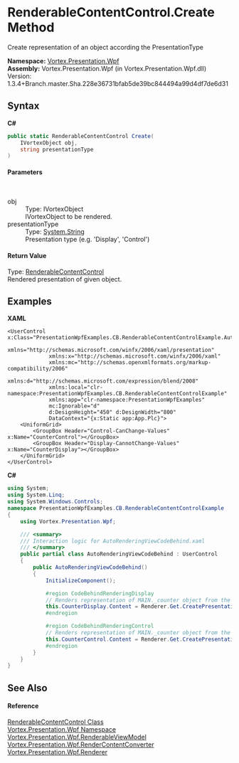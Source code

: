 # RenderableContentControl.Create Method 
 

Create representation of an object according the PresentationType

**Namespace:**&nbsp;<a href="N_Vortex_Presentation_Wpf.md">Vortex.Presentation.Wpf</a><br />**Assembly:**&nbsp;Vortex.Presentation.Wpf (in Vortex.Presentation.Wpf.dll) Version: 1.3.4+Branch.master.Sha.228e36731bfab5de39bc844494a99d4df7de6d31

## Syntax

**C#**<br />
``` C#
public static RenderableContentControl Create(
	IVortexObject obj,
	string presentationType
)
```


#### Parameters
&nbsp;<dl><dt>obj</dt><dd>Type: IVortexObject<br />IVortexObject to be rendered.</dd><dt>presentationType</dt><dd>Type: <a href="https://docs.microsoft.com/dotnet/api/system.string" target="_blank">System.String</a><br />Presentation type (e.g. 'Display', 'Control')</dd></dl>

#### Return Value
Type: <a href="T_Vortex_Presentation_Wpf_RenderableContentControl.md">RenderableContentControl</a><br />Rendered presentation of given object.

## Examples

**XAML**<br />
``` XAML
<UserControl x:Class="PresentationWpfExamples.CB.RenderableContentControlExample.AutoRenderingViewCodeBehind"
             xmlns="http://schemas.microsoft.com/winfx/2006/xaml/presentation"
             xmlns:x="http://schemas.microsoft.com/winfx/2006/xaml"
             xmlns:mc="http://schemas.openxmlformats.org/markup-compatibility/2006" 
             xmlns:d="http://schemas.microsoft.com/expression/blend/2008" 
             xmlns:local="clr-namespace:PresentationWpfExamples.CB.RenderableContentControlExample"
             xmlns:app="clr-namespace:PresentationWpfExamples"
             mc:Ignorable="d" 
             d:DesignHeight="450" d:DesignWidth="800"
             DataContext="{x:Static app:App.Plc}">
    <UniformGrid>
        <GroupBox Header="Control-CanChange-Values" x:Name="CounterControl"></GroupBox>
        <GroupBox Header="Display-CannotChange-Values" x:Name="CounterDisplay"></GroupBox>
    </UniformGrid>
</UserControl>
```

**C#**<br />
``` C#
using System;
using System.Linq;
using System.Windows.Controls;
namespace PresentationWpfExamples.CB.RenderableContentControlExample
{
    using Vortex.Presentation.Wpf;

    /// <summary>
    /// Interaction logic for AutoRenderingViewCodeBehind.xaml
    /// </summary>
    public partial class AutoRenderingViewCodeBehind : UserControl
    {
        public AutoRenderingViewCodeBehind()
        {
            InitializeComponent();

            #region CodeBehindRenderingDisplay
            // Renders representation of MAIN._counter object from the PLC in read-only mode.
            this.CounterDisplay.Content = Renderer.Get.CreatePresentation("Display", App.Plc.MAIN._counter);
            #endregion

            #region CodeBehindRenderingControl
            // Renders representation of MAIN._counter object from the PLC in read/write mode.
            this.CounterControl.Content = Renderer.Get.CreatePresentation("Control", App.Plc.MAIN._counter);
            #endregion
        }
    }
}
```


## See Also


#### Reference
<a href="T_Vortex_Presentation_Wpf_RenderableContentControl.md">RenderableContentControl Class</a><br /><a href="N_Vortex_Presentation_Wpf.md">Vortex.Presentation.Wpf Namespace</a><br /><a href="T_Vortex_Presentation_Wpf_RenderableViewModel.md">Vortex.Presentation.Wpf.RenderableViewModel</a><br /><a href="T_Vortex_Presentation_Wpf_RenderContentConverter.md">Vortex.Presentation.Wpf.RenderContentConverter</a><br /><a href="T_Vortex_Presentation_Wpf_Renderer.md">Vortex.Presentation.Wpf.Renderer</a><br />